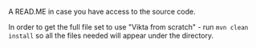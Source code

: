 A READ.ME in case you have access to the source code.

In order to get the full file set to use "Vikta from scratch" -  run `mvn clean install` so all the files needed will appear under the directory.